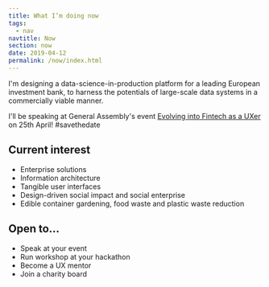 ```yaml
---
title: What I’m doing now
tags:
  - nav
navtitle: Now
section: now
date: 2019-04-12
permalink: /now/index.html
---
```

I'm designing a data-science-in-production platform for a leading European investment bank, to harness the potentials of large-scale data systems in a commercially viable manner. 

I'll be speaking at General Assembly's event <a href="https://www.eventbrite.co.uk/e/evolving-into-fintech-as-a-uxer-tickets-59760055936" target="_blank">Evolving into Fintech as a UXer</a> on 25th April! #savethedate


## Current interest
- Enterprise solutions
- Information architecture
- Tangible user interfaces
- Design-driven social impact and social enterprise 
- Edible container gardening, food waste and plastic waste reduction

## Open to... 
- Speak at your event
- Run workshop at your hackathon
- Become a UX mentor
- Join a charity board
